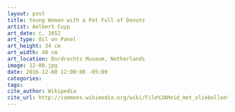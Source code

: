 ```yaml
---
layout: post
title: Young Woman with a Pot Full of Donuts
artist: Aelbert Cuyp
art_date: c. 1652
art_type: Oil on Panel
art_height: 34 cm
art_width: 40 cm
art_location: Dordrechts Museum, Netherlands
image: 12-08.jpg
date: 2016-12-08 12:00:00 -05:00
categories:
tags:
cite_author: Wikipedia
cite_url: http://commons.wikimedia.org/wiki/File%3AMeid_met_oliebollen%2C_door_Aelbert_Cuyp.jpg
---
```

